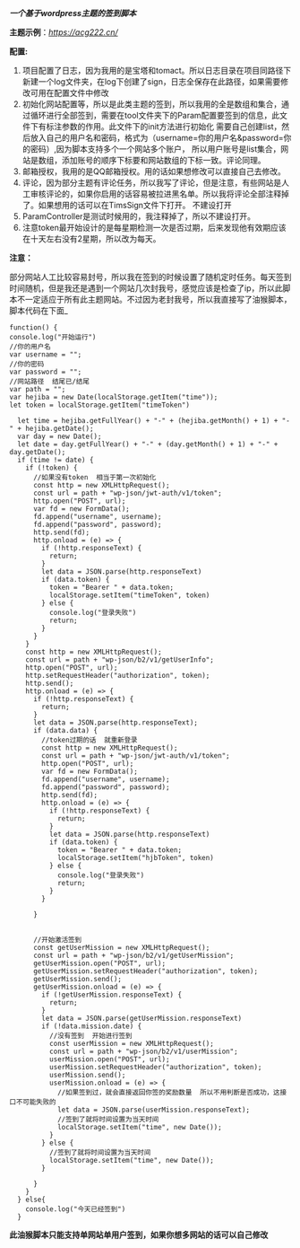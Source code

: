 **_一个基于wordpress主题的签到脚本_**

**主题示例**：_https://acg222.cn/_

**配置:**
1. 项目配置了日志，因为我用的是宝塔和tomact。所以日志目录在项目同路径下新建一个log文件夹，在log下创建了sign，日志全保存在此路径，如果需要修改可用在配置文件中修改
2. 初始化网站配置等，所以是此类主题的签到，所以我用的全是数组和集合，通过循环进行全部签到，需要在tool文件夹下的Param配置要签到的信息，此文件下有标注参数的作用。此文件下的init方法进行初始化
   需要自己创建list，然后放入自己的用户名和密码，格式为（username=你的用户名&password=你的密码）,因为脚本支持多个一个网站多个账户，
   所以用户账号是list集合，网站是数组，添加账号的顺序下标要和网站数组的下标一致。评论同理。
3. 邮箱授权，我用的是QQ邮箱授权。用的话如果想修改可以直接自己去修改。
4. 评论，因为部分主题有评论任务，所以我写了评论，但是注意，有些网站是人工审核评论的，如果你启用的话容易被拉进黑名单。所以我将评论全部注释掉了。如果想用的话可以在TimsSign文件下打开。
   不建设打开
5. ParamController是测试时候用的，我注释掉了，所以不建设打开。
6. 注意token最开始设计的是每星期检测一次是否过期，后来发现他有效期应该在十天左右没有2星期，所以改为每天。


**注意：**

部分网站人工比较容易封号，所以我在签到的时候设置了随机定时任务。每天签到时间随机，但是我还是遇到一个网站几次封我号，感觉应该是检查了ip，所以此脚本不一定适应于所有此主题网站。不过因为老封我号，所以我直接写了油猴脚本，脚本代码在下面_




    function() {
    console.log("开始运行")
    //你的用户名
    var username = "";
    //你的密码
    var password = "";
    //网站路径  结尾已/结尾
    var path = "";
    var hejiba = new Date(localStorage.getItem("time"));
    let token = localStorage.getItem("timeToken")

      let time = hejiba.getFullYear() + "-" + (hejiba.getMonth() + 1) + "-" + hejiba.getDate();
      var day = new Date();
      let date = day.getFullYear() + "-" + (day.getMonth() + 1) + "-" + day.getDate();
      if (time != date) {
        if (!token) {
          //如果没有token  相当于第一次初始化
          const http = new XMLHttpRequest();
          const url = path + "wp-json/jwt-auth/v1/token";
          http.open("POST", url);
          var fd = new FormData();
          fd.append("username", username);
          fd.append("password", password);
          http.send(fd);
          http.onload = (e) => {
            if (!http.responseText) {
              return;
            }
            let data = JSON.parse(http.responseText)
            if (data.token) {
              token = "Bearer " + data.token;
              localStorage.setItem("timeToken", token)
            } else {
              console.log("登录失败")
              return;
            }
          }
        }
        const http = new XMLHttpRequest();
        const url = path + "wp-json/b2/v1/getUserInfo";
        http.open("POST", url);
        http.setRequestHeader("authorization", token);
        http.send();
        http.onload = (e) => {
          if (!http.responseText) {
            return;
          }
          let data = JSON.parse(http.responseText);
          if (data.data) {
            //token过期的话  就重新登录
            const http = new XMLHttpRequest();
            const url = path + "wp-json/jwt-auth/v1/token";
            http.open("POST", url);
            var fd = new FormData();
            fd.append("username", username);
            fd.append("password", password);
            http.send(fd);
            http.onload = (e) => {
              if (!http.responseText) {
                return;
              }
              let data = JSON.parse(http.responseText)
              if (data.token) {
                token = "Bearer " + data.token;
                localStorage.setItem("hjbToken", token)
              } else {
                console.log("登录失败")
                return;
              }
            }

          }


          //开始激活签到
          const getUserMission = new XMLHttpRequest();
          const url = path + "wp-json/b2/v1/getUserMission";
          getUserMission.open("POST", url);
          getUserMission.setRequestHeader("authorization", token);
          getUserMission.send();
          getUserMission.onload = (e) => {
            if (!getUserMission.responseText) {
              return;
            }
            let data = JSON.parse(getUserMission.responseText)
            if (!data.mission.date) {
              //没有签到  开始进行签到
              const userMission = new XMLHttpRequest();
              const url = path + "wp-json/b2/v1/userMission";
              userMission.open("POST", url);
              userMission.setRequestHeader("authorization", token);
              userMission.send();
              userMission.onload = (e) => {
                //如果签到过，就会直接返回你签的奖励数量  所以不用判断是否成功，这接口不可能失败的
                let data = JSON.parse(userMission.responseText);
                //签到了就将时间设置为当天时间
                localStorage.setItem("time", new Date());
              }
            } else {
              //签到了就将时间设置为当天时间
              localStorage.setItem("time", new Date());
            }

          }
        }
      } else{
        console.log("今天已经签到")
      }


**此油猴脚本只能支持单网站单用户签到，如果你想多网站的话可以自己修改**

